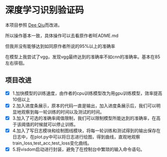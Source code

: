 # 深度学习识别验证码

本项目参照 [Dee Qiu](https://github.com/dee1024/pytorch-captcha-recognition)而改进。

所以操作基本一致，具体操作可以去看原作者README.md

但我并没有能够达到如同原作者所说的95%以上的准确率

在模型上我尝试了vgg，发现vgg最终达到的准确率不如cnn的准确率。基本在85左右徘徊。

##  项目改进

- [x] 1.加快模型的训练速度，由作者的cpu训练模型改为用gpu训练模型，效率提高10倍以上
- [x] 2.加入进度条展示，原本的代码一直是输出，加入进度条展示后，我们可以明显地观察到每一轮训练的时间以及测试的时间。
- [x] 3.加入了可选的准确率阈值限制，我们可以限制模型所能达到的准确率，在高于该阈值的时候就可以停止训练。
- [x] 4.加入了写日志模块和绘制图线模块，将每一轮训练和测试得到的输出保存在日志中，在plot.py中可以将日志进行绘图，得到曲线，直观地观察train_loss,test_acc,test_loss变化曲线。
- [x] 5.将visdom启动进行封装，避免了在控制台中繁琐的输入命令语句。
